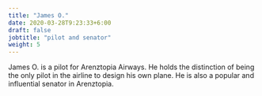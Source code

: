```yaml
---
title: "James O."
date: 2020-03-28T9:23:33+6:00
draft: false
jobtitle: "pilot and senator"
weight: 5
---
```


James O. is a pilot for Arenztopia Airways. He holds the distinction of being the only pilot in the airline to design his own plane. He is also a popular and influential senator in Arenztopia.

